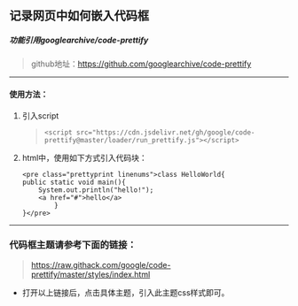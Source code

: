## 记录网页中如何嵌入代码框

##### 功能引用googlearchive/code-prettify
   > github地址：https://github.com/googlearchive/code-prettify
-----
#### 使用方法：
1. 引入script
   > ``<script src="https://cdn.jsdelivr.net/gh/google/code-prettify@master/loader/run_prettify.js"></script> ``

2. html中，使用如下方式引入代码块：
    ```
    <pre class="prettyprint linenums">class HelloWorld{
    public static void main(){
        System.out.println("hello!");
        <a href="#">hello</a>
            }
    }</pre>
    ```
--------------------------------------

### 代码框主题请参考下面的链接：
   > https://raw.githack.com/google/code-prettify/master/styles/index.html

* 打开以上链接后，点击具体主题，引入此主题css样式即可。
